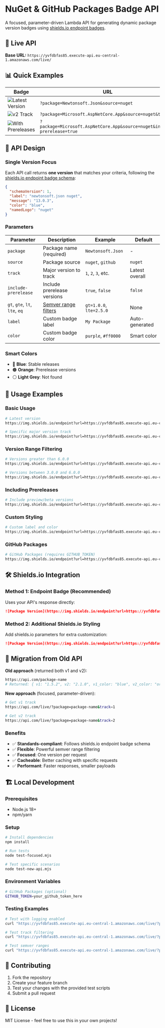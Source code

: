 # NuGet & GitHub Packages Badge API

A focused, parameter-driven Lambda API for generating dynamic package version badges using [shields.io endpoint badges](https://shields.io/badges/endpoint-badge).

## 🚀 Live API

**Base URL:** `https://yvfdbfas85.execute-api.eu-central-1.amazonaws.com/live/`

## 📊 Quick Examples

| Badge | URL |
|-------|-----|
| ![Latest Version](https://img.shields.io/endpoint?url=https%3A//yvfdbfas85.execute-api.eu-central-1.amazonaws.com/live/%3Fpackage%3DNewtonsoft.Json%26source%3Dnuget) | `?package=Newtonsoft.Json&source=nuget` |
| ![v2 Track](https://img.shields.io/endpoint?url=https%3A//yvfdbfas85.execute-api.eu-central-1.amazonaws.com/live/%3Fpackage%3DMicrosoft.AspNetCore.App%26source%3Dnuget%26track%3D2) | `?package=Microsoft.AspNetCore.App&source=nuget&track=2` |
| ![With Prereleases](https://img.shields.io/endpoint?url=https%3A//yvfdbfas85.execute-api.eu-central-1.amazonaws.com/live/%3Fpackage%3DMicrosoft.AspNetCore.App%26source%3Dnuget%26include-prerelease%3Dtrue) | `?package=Microsoft.AspNetCore.App&source=nuget&include-prerelease=true` |

## 🎯 API Design

### Single Version Focus

Each API call returns **one version** that matches your criteria, following the [shields.io endpoint badge schema](https://shields.io/badges/endpoint-badge):

```json
{
  "schemaVersion": 1,
  "label": "newtonsoft.json nuget",
  "message": "13.0.3",
  "color": "blue",
  "namedLogo": "nuget"
}
```

### Parameters

| Parameter | Description | Example | Default |
|-----------|-------------|---------|---------|
| `package` | Package name (required) | `Newtonsoft.Json` | - |
| `source` | Package source | `nuget`, `github` | `nuget` |
| `track` | Major version to track | `1`, `2`, `3`, etc. | Latest overall |
| `include-prerelease` | Include prerelease versions | `true`, `false` | `false` |
| `gt`, `gte`, `lt`, `lte`, `eq` | [Semver range filters](https://semver.org/) | `gt=1.0.0`, `lte=2.5.0` | None |
| `label` | Custom badge label | `My Package` | Auto-generated |
| `color` | Custom badge color | `purple`, `#ff0000` | Smart color |

### Smart Colors

- 🔵 **Blue**: Stable releases  
- 🟠 **Orange**: Prerelease versions
- ⚪ **Light Grey**: Not found

## 📖 Usage Examples

### Basic Usage

```bash
# Latest version
https://img.shields.io/endpoint?url=https://yvfdbfas85.execute-api.eu-central-1.amazonaws.com/live/?package=Newtonsoft.Json&source=nuget

# Specific major version track  
https://img.shields.io/endpoint?url=https://yvfdbfas85.execute-api.eu-central-1.amazonaws.com/live/?package=Microsoft.AspNetCore.App&source=nuget&track=2
```

### Version Range Filtering

```bash
# Versions greater than 6.0.0
https://img.shields.io/endpoint?url=https://yvfdbfas85.execute-api.eu-central-1.amazonaws.com/live/?package=Microsoft.AspNetCore.App&source=nuget&gte=6.0.0

# Versions between 3.0.0 and 6.0.0
https://img.shields.io/endpoint?url=https://yvfdbfas85.execute-api.eu-central-1.amazonaws.com/live/?package=Microsoft.AspNetCore.App&source=nuget&gte=3.0.0&lt=6.0.0
```

### Including Prereleases

```bash
# Include preview/beta versions
https://img.shields.io/endpoint?url=https://yvfdbfas85.execute-api.eu-central-1.amazonaws.com/live/?package=Microsoft.AspNetCore.App&source=nuget&include-prerelease=true
```

### Custom Styling

```bash
# Custom label and color
https://img.shields.io/endpoint?url=https://yvfdbfas85.execute-api.eu-central-1.amazonaws.com/live/?package=Newtonsoft.Json&source=nuget&label=JSON.NET&color=purple
```

### GitHub Packages

```bash
# GitHub Packages (requires GITHUB_TOKEN)
https://img.shields.io/endpoint?url=https://yvfdbfas85.execute-api.eu-central-1.amazonaws.com/live/?package=localstack.client&source=github
```

## 🛠️ Shields.io Integration

### Method 1: Endpoint Badge (Recommended)

Uses your API's response directly:

```markdown
![Package Version](https://img.shields.io/endpoint?url=https://yvfdbfas85.execute-api.eu-central-1.amazonaws.com/live/?package=YourPackage&source=nuget)
```

### Method 2: Additional Shields.io Styling

Add shields.io parameters for extra customization:

```markdown
![Package Version](https://img.shields.io/endpoint?url=https://yvfdbfas85.execute-api.eu-central-1.amazonaws.com/live/?package=YourPackage&source=nuget&style=for-the-badge&logo=nuget)
```

## 🔄 Migration from Old API

**Old approach** (returned both v1 and v2):

```bash
https://api.com/package-name
# Returned: { v1: "1.5.2", v2: "2.1.0", v1_color: "blue", v2_color: "orange", ... }
```

**New approach** (focused, parameter-driven):

```bash
# Get v1 track
https://api.com/live/?package=package-name&track=1

# Get v2 track  
https://api.com/live/?package=package-name&track=2
```

### Benefits

- ✅ **Standards-compliant**: Follows shields.io endpoint badge schema
- ✅ **Flexible**: Powerful semver range filtering
- ✅ **Focused**: One version per request
- ✅ **Cacheable**: Better caching with specific requests
- ✅ **Performant**: Faster responses, smaller payloads

## 🏗️ Local Development

### Prerequisites

- Node.js 18+
- npm/yarn

### Setup

```bash
# Install dependencies
npm install

# Run tests
node test-focused.mjs

# Test specific scenarios
node test-new-api.mjs
```

### Environment Variables

```bash
# GitHub Packages (optional)
GITHUB_TOKEN=your_github_token_here
```

### Testing Examples

```bash
# Test with logging enabled
curl "https://yvfdbfas85.execute-api.eu-central-1.amazonaws.com/live/?package=Newtonsoft.Json&source=nuget&log=true"

# Test track filtering
curl "https://yvfdbfas85.execute-api.eu-central-1.amazonaws.com/live/?package=Microsoft.AspNetCore.App&source=nuget&track=2"

# Test semver ranges
curl "https://yvfdbfas85.execute-api.eu-central-1.amazonaws.com/live/?package=Microsoft.AspNetCore.App&source=nuget&gte=2.0.0&lt=3.0.0"
```

## 🤝 Contributing

1. Fork the repository
2. Create your feature branch
3. Test your changes with the provided test scripts
4. Submit a pull request

## 📝 License

MIT License - feel free to use this in your own projects!
